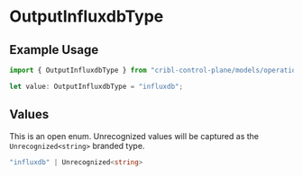 # OutputInfluxdbType

## Example Usage

```typescript
import { OutputInfluxdbType } from "cribl-control-plane/models/operations";

let value: OutputInfluxdbType = "influxdb";
```

## Values

This is an open enum. Unrecognized values will be captured as the `Unrecognized<string>` branded type.

```typescript
"influxdb" | Unrecognized<string>
```